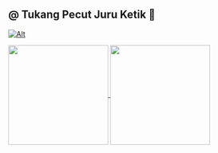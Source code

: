 ## @ Tukang Pecut Juru Ketik 👋
[![Alt](https://repobeats.axiom.co/api/embed/936204ae9978c3f6b72eb08ce07534ab97bbd6d2.svg)](https://syifarahmat.github.io/)

<a href="https://syifarahmat.github.io/">
  <img height=200 align="center" src="https://github-readme-stats.vercel.app/api?username=syifarahmat" />
</a>
<a href="https://syifarahmat.github.io/">
  <img height=200 align="center" src="https://github-readme-stats.vercel.app/api/top-langs?username=anuraghazra&layout=compact&langs_count=8&card_width=330" />
</a>
